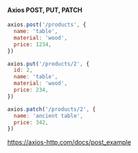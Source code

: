 #### Axios POST, PUT, PATCH

```js
axios.post('/products', {
  name: 'table',
  material: 'wood',
  price: 1234,
})
```

```js
axios.put('/products/2', {
  id: 2,
  name: 'table',
  material: 'wood',
  price: 234,
})
```

```js
axios.patch('/products/2', {
  name: 'ancient table',
  price: 342,
})
```


<aside class="notes">

https://axios-http.com/docs/post_example

</aside>
